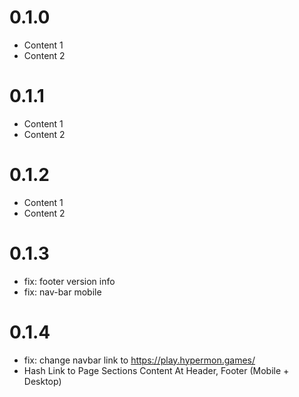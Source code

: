 # 0.1.0

- Content 1
- Content 2

# 0.1.1

- Content 1
- Content 2

# 0.1.2

- Content 1
- Content 2

# 0.1.3

- fix: footer version info
- fix: nav-bar mobile

# 0.1.4

- fix: change navbar link to https://play.hypermon.games/
- Hash Link to Page Sections Content At Header, Footer (Mobile + Desktop)